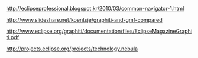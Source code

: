 http://eclipseprofessional.blogspot.kr/2010/03/common-navigator-1.html

http://www.slideshare.net/koentsje/graphiti-and-gmf-compared

http://www.eclipse.org/graphiti/documentation/files/EclipseMagazineGraphiti.pdf

http://projects.eclipse.org/projects/technology.nebula
